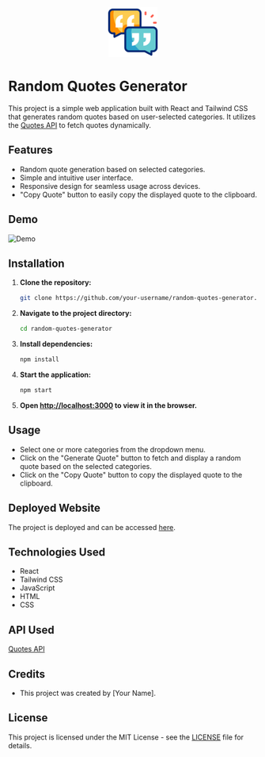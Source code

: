 <div align="center">
  <img src="icon.png" alt="Icon" width="100">
</div>

# Random Quotes Generator

This project is a simple web application built with React and Tailwind CSS that generates random quotes based on user-selected categories. It utilizes the [Quotes API](https://api-ninjas.com/api/quotes) to fetch quotes dynamically.

## Features

- Random quote generation based on selected categories.
- Simple and intuitive user interface.
- Responsive design for seamless usage across devices.
- "Copy Quote" button to easily copy the displayed quote to the clipboard.

## Demo

![Demo](demo.gif)

## Installation

1. **Clone the repository:**
    ```bash
    git clone https://github.com/your-username/random-quotes-generator.git
    ```

2. **Navigate to the project directory:**
    ```bash
    cd random-quotes-generator
    ```

3. **Install dependencies:**
    ```bash
    npm install
    ```

4. **Start the application:**
    ```bash
    npm start
    ```

5. **Open [http://localhost:3000](http://localhost:3000) to view it in the browser.**

## Usage

- Select one or more categories from the dropdown menu.
- Click on the "Generate Quote" button to fetch and display a random quote based on the selected categories.
- Click on the "Copy Quote" button to copy the displayed quote to the clipboard.

## Deployed Website

The project is deployed and can be accessed [here](https://randomquotes-generator.vercel.app/).

## Technologies Used

- React
- Tailwind CSS
- JavaScript
- HTML
- CSS

## API Used

[Quotes API](https://api-ninjas.com/api/quotes)

## Credits

- This project was created by [Your Name].

## License

This project is licensed under the MIT License - see the [LICENSE](LICENSE) file for details.
